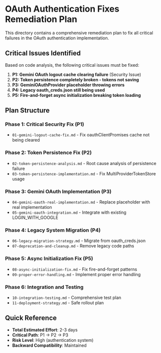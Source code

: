 # OAuth Authentication Fixes Remediation Plan

This directory contains a comprehensive remediation plan to fix all critical failures in the OAuth authentication implementation.

## Critical Issues Identified

Based on code analysis, the following critical issues must be fixed:

1. **P1: Gemini OAuth logout cache clearing failure** (Security Issue)
2. **P2: Token persistence completely broken - tokens not saving**
3. **P3: GeminiOAuthProvider placeholder throwing errors**
4. **P4: Legacy oauth_creds.json still being used**
5. **P5: Fire-and-forget async initialization breaking token loading**

## Plan Structure

### Phase 1: Critical Security Fix (P1)
- `01-gemini-logout-cache-fix.md` - Fix oauthClientPromises cache not being cleared

### Phase 2: Token Persistence Fix (P2) 
- `02-token-persistence-analysis.md` - Root cause analysis of persistence failure
- `03-token-persistence-implementation.md` - Fix MultiProviderTokenStore usage

### Phase 3: Gemini OAuth Implementation (P3)
- `04-gemini-oauth-real-implementation.md` - Replace placeholder with real implementation
- `05-gemini-oauth-integration.md` - Integrate with existing LOGIN_WITH_GOOGLE

### Phase 4: Legacy System Migration (P4)
- `06-legacy-migration-strategy.md` - Migrate from oauth_creds.json
- `07-deprecation-and-cleanup.md` - Remove legacy code paths

### Phase 5: Async Initialization Fix (P5)
- `08-async-initialization-fix.md` - Fix fire-and-forget patterns
- `09-proper-error-handling.md` - Implement proper error handling

### Phase 6: Integration and Testing
- `10-integration-testing.md` - Comprehensive test plan
- `11-deployment-strategy.md` - Safe rollout plan

## Quick Reference

- **Total Estimated Effort**: 2-3 days
- **Critical Path**: P1 → P2 → P3
- **Risk Level**: High (authentication system)
- **Backward Compatibility**: Maintained